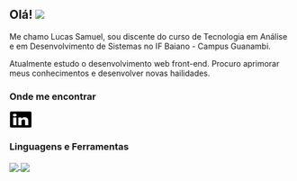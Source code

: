 ## Olá! <img src="https://raw.githubusercontent.com/MartinHeinz/MartinHeinz/master/wave.gif" width="30px">

Me chamo Lucas Samuel, sou discente do curso de Tecnologia em Análise e em Desenvolvimento de Sistemas no IF Baiano - Campus Guanambi. 

Atualmente estudo o desenvolvimento web front-end.
Procuro aprimorar meus conhecimentos e desenvolver novas hailidades.

### Onde me encontrar

<a href="https://www.linkedin.com/in/lucassamuel1/" target="blank">
  <img align="center" alt"lucas-linkedin" height="30" width="40" src="https://raw.githubusercontent.com/devicons/devicon/master/icons/linkedin/linkedin-plain.svg"
       style="max-width:100%;">
</a>

### Linguagens e Ferramentas


<a href="https://github.com/anuraghazra/github-readme-stats">
  <img align="center" src="https://github-readme-stats.vercel.app/api/top-langs/?username=lucasamuel&repo=github-readme-stats&count_private&theme=dark&layout=compact" />
</a>
<a href="https://github.com/anuraghazra/github-readme-stats">
  <img align="center" src="https://github-readme-stats.vercel.app/api/?username=lucasamuel&count_private=true&theme=dark&show_icons=true" />
</a>



